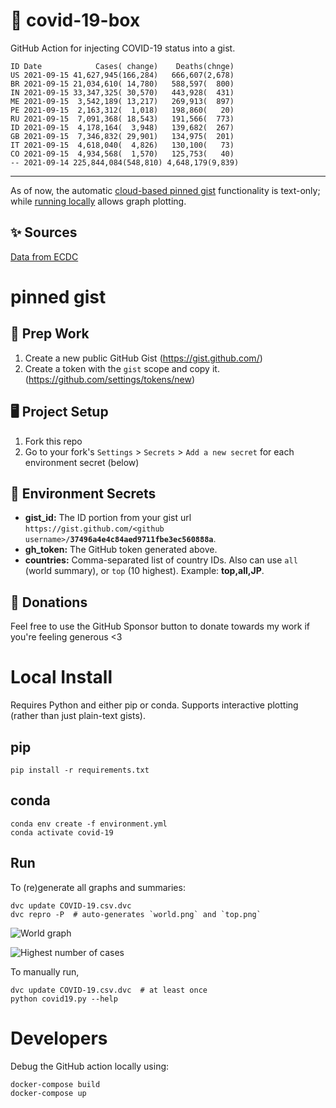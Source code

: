 # 🏥 covid-19-box

GitHub Action for injecting COVID-19 status into a gist.

```
ID Date            Cases( change)    Deaths(chnge)
US 2021-09-15 41,627,945(166,284)   666,607(2,678)
BR 2021-09-15 21,034,610( 14,780)   588,597(  800)
IN 2021-09-15 33,347,325( 30,570)   443,928(  431)
ME 2021-09-15  3,542,189( 13,217)   269,913(  897)
PE 2021-09-15  2,163,312(  1,018)   198,860(   20)
RU 2021-09-15  7,091,368( 18,543)   191,566(  773)
ID 2021-09-15  4,178,164(  3,948)   139,682(  267)
GB 2021-09-15  7,346,832( 29,901)   134,975(  201)
IT 2021-09-15  4,618,040(  4,826)   130,100(   73)
CO 2021-09-15  4,934,568(  1,570)   125,753(   40)
-- 2021-09-14 225,844,084(548,810) 4,648,179(9,839)
```

---

As of now, the automatic [cloud-based pinned gist](#pinned-gist) functionality is text-only;
while [running locally](#local-install) allows graph plotting.

## ✨ Sources

[Data from ECDC](https://www.ecdc.europa.eu/en/publications-data/download-todays-data-geographic-distribution-covid-19-cases-worldwide)

# pinned gist

## 🎒 Prep Work
1. Create a new public GitHub Gist (https://gist.github.com/)
1. Create a token with the `gist` scope and copy it. (https://github.com/settings/tokens/new)

## 🖥 Project Setup
1. Fork this repo
1. Go to your fork's `Settings` > `Secrets` > `Add a new secret` for each environment secret (below)

## 🤫 Environment Secrets
- **gist_id:** The ID portion from your gist url `https://gist.github.com/<github username>/`**`37496a4e4c84aed9711fbe3ec560888a`**.
- **gh_token:** The GitHub token generated above.
- **countries:** Comma-separated list of country IDs. Also can use `all` (world summary), or `top` (10 highest). Example: **top,all,JP**.

## 💸 Donations

Feel free to use the GitHub Sponsor button to donate towards my work if you're feeling generous <3

# Local Install

Requires Python and either pip or conda. Supports interactive plotting (rather than just plain-text gists).

## pip

```
pip install -r requirements.txt
```

## conda

```
conda env create -f environment.yml
conda activate covid-19
```

## Run

To (re)generate all graphs and summaries:

```
dvc update COVID-19.csv.dvc
dvc repro -P  # auto-generates `world.png` and `top.png`
```

![World graph](world.png)

![Highest number of cases](top.png)

To manually run,

```
dvc update COVID-19.csv.dvc  # at least once
python covid19.py --help
```

# Developers

Debug the GitHub action locally using:

```
docker-compose build
docker-compose up
```
